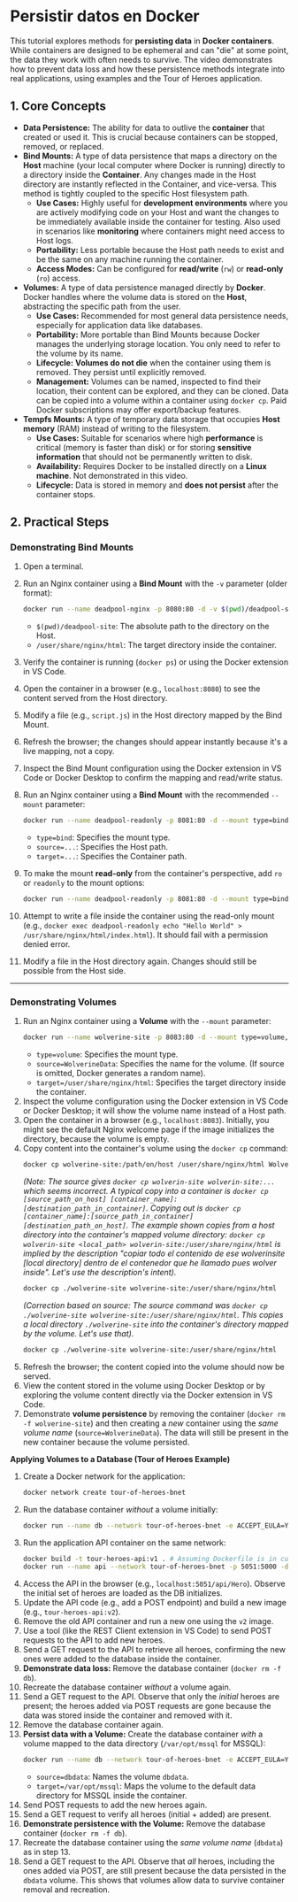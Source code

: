 # Persistir datos en Docker

This tutorial explores methods for **persisting data** in **Docker containers**. While containers are designed to be ephemeral and can "die" at some point, the data they work with often needs to survive. The video demonstrates how to prevent data loss and how these persistence methods integrate into real applications, using examples and the Tour of Heroes application.

## 1. Core Concepts

- **Data Persistence:** The ability for data to outlive the **container** that created or used it. This is crucial because containers can be stopped, removed, or replaced.
- **Bind Mounts:** A type of data persistence that maps a directory on the **Host** machine (your local computer where Docker is running) directly to a directory inside the **Container**. Any changes made in the Host directory are instantly reflected in the Container, and vice-versa. This method is tightly coupled to the specific Host filesystem path.
  - **Use Cases:** Highly useful for **development environments** where you are actively modifying code on your Host and want the changes to be immediately available inside the container for testing. Also used in scenarios like **monitoring** where containers might need access to Host logs.
  - **Portability:** Less portable because the Host path needs to exist and be the same on any machine running the container.
  - **Access Modes:** Can be configured for **read/write** (`rw`) or **read-only** (`ro`) access.
- **Volumes:** A type of data persistence managed directly by **Docker**. Docker handles where the volume data is stored on the **Host**, abstracting the specific path from the user.
  - **Use Cases:** Recommended for most general data persistence needs, especially for application data like databases.
  - **Portability:** More portable than Bind Mounts because Docker manages the underlying storage location. You only need to refer to the volume by its name.
  - **Lifecycle:** **Volumes do not die** when the container using them is removed. They persist until explicitly removed.
  - **Management:** Volumes can be named, inspected to find their location, their content can be explored, and they can be cloned. Data can be copied into a volume within a container using `docker cp`. Paid Docker subscriptions may offer export/backup features.
- **Tempfs Mounts:** A type of temporary data storage that occupies **Host memory** (RAM) instead of writing to the filesystem.
  - **Use Cases:** Suitable for scenarios where high **performance** is critical (memory is faster than disk) or for storing **sensitive information** that should not be permanently written to disk.
  - **Availability:** Requires Docker to be installed directly on a **Linux machine**. Not demonstrated in this video.
  - **Lifecycle:** Data is stored in memory and **does not persist** after the container stops.

## 2. Practical Steps

### Demonstrating Bind Mounts

1.  Open a terminal.
2.  Run an Nginx container using a **Bind Mount** with the `-v` parameter (older format):
    ```bash
    docker run --name deadpool-nginx -p 8080:80 -d -v $(pwd)/deadpool-site:/usr/share/nginx/html nginx
    ```
    - `$(pwd)/deadpool-site`: The absolute path to the directory on the Host.
    - `/user/share/nginx/html`: The target directory inside the container.
3.  Verify the container is running (`docker ps`) or using the Docker extension in VS Code.
4.  Open the container in a browser (e.g., `localhost:8080`) to see the content served from the Host directory.
5.  Modify a file (e.g., `script.js`) in the Host directory mapped by the Bind Mount.
6.  Refresh the browser; the changes should appear instantly because it's a live mapping, not a copy.
7.  Inspect the Bind Mount configuration using the Docker extension in VS Code or Docker Desktop to confirm the mapping and read/write status.

8.  Run an Nginx container using a **Bind Mount** with the recommended `--mount` parameter:
    ```bash
    docker run --name deadpool-readonly -p 8081:80 -d --mount type=bind,source=$(pwd)/deadpool-site,target=/usr/share/nginx/html nginx
    ```
    - `type=bind`: Specifies the mount type.
    - `source=...`: Specifies the Host path.
    - `target=...`: Specifies the Container path.
9.  To make the mount **read-only** from the container's perspective, add `ro` or `readonly` to the mount options:
    ```bash
    docker run --name deadpool-readonly -p 8081:80 -d --mount type=bind,source=$(pwd)/deadpool-site,target=/usr/share/nginx/html,ro nginx
    ```
10. Attempt to write a file inside the container using the read-only mount (e.g., `docker exec deadpool-readonly echo "Hello World" > /usr/share/nginx/html/index.html`). It should fail with a permission denied error.
11. Modify a file in the Host directory again. Changes should still be possible from the Host side.

---

### Demonstrating Volumes

1.  Run an Nginx container using a **Volume** with the `--mount` parameter:
    ```bash
    docker run --name wolverine-site -p 8083:80 -d --mount type=volume,source=WolverineData,target=/user/share/nginx/html enginex
    ```
    - `type=volume`: Specifies the mount type.
    - `source=WolverineData`: Specifies the name for the volume. (If source is omitted, Docker generates a random name).
    - `target=/user/share/nginx/html`: Specifies the target directory inside the container.
2.  Inspect the volume configuration using the Docker extension in VS Code or Docker Desktop; it will show the volume name instead of a Host path.
3.  Open the container in a browser (e.g., `localhost:8083`). Initially, you might see the default Nginx welcome page if the image initializes the directory, because the volume is empty.
4.  Copy content into the container's volume using the `docker cp` command:
    ```bash
    docker cp wolverine-site:/path/on/host /user/share/nginx/html WolverineData:
    ```
    *(Note: The source gives `docker cp wolverin-site wolverin-site:...` which seems incorrect. A typical copy *into* a container is `docker cp [source_path_on_host] [container_name]:[destination_path_in_container]`. Copying *out* is `docker cp [container_name]:[source_path_in_container] [destination_path_on_host]`. The example shown copies from a host directory into the container's mapped volume directory: `docker cp wolverin-site <local_path> wolverin-site:/user/share/nginx/html` is implied by the description "copiar todo el contenido de ese wolverinsite [local directory] dentro de el contenedor que he llamado pues wolver inside". Let's use the description's intent).*
    ```bash
    docker cp ./wolverine-site wolverine-site:/user/share/nginx/html
    ```
    _(Correction based on source: The source command was `docker cp ./wolverine-site wolverine-site:/user/share/nginx/html`. This copies a local directory `./wolverine-site` into the container's directory mapped by the volume. Let's use that)._
    ```bash
    docker cp ./wolverine-site wolverine-site:/user/share/nginx/html
    ```
5.  Refresh the browser; the content copied into the volume should now be served.
6.  View the content stored in the volume using Docker Desktop or by exploring the volume content directly via the Docker extension in VS Code.
7.  Demonstrate **volume persistence** by removing the container (`docker rm -f wolverine-site`) and then creating a _new_ container using the _same volume name_ (`source=WolverineData`). The data will still be present in the new container because the volume persisted.

**Applying Volumes to a Database (Tour of Heroes Example)**

1.  Create a Docker network for the application:
    ```bash
    docker network create tour-of-heroes-bnet
    ```
2.  Run the database container _without_ a volume initially:
    ```bash
    docker run --name db --network tour-of-heroes-bnet -e ACCEPT_EULA=Y -e SA_PASSWORD=<YourSecurePassword> -d mcr.microsoft.com/mssql/server:2019-latest
    ```
3.  Run the application API container on the same network:
    ```bash
    docker build -t tour-heroes-api:v1 . # Assuming Dockerfile is in current dir
    docker run --name api --network tour-of-heroes-bnet -p 5051:5000 -d tour-heroes-api:v1
    ```
4.  Access the API in the browser (e.g., `localhost:5051/api/Hero`). Observe the initial set of heroes are loaded as the DB initializes.
5.  Update the API code (e.g., add a POST endpoint) and build a new image (e.g., `tour-heroes-api:v2`).
6.  Remove the old API container and run a new one using the `v2` image.
7.  Use a tool (like the REST Client extension in VS Code) to send POST requests to the API to add new heroes.
8.  Send a GET request to the API to retrieve all heroes, confirming the new ones were added to the database inside the container.
9.  **Demonstrate data loss:** Remove the database container (`docker rm -f db`).
10. Recreate the database container _without_ a volume again.
11. Send a GET request to the API. Observe that only the _initial_ heroes are present; the heroes added via POST requests are gone because the data was stored inside the container and removed with it.
12. Remove the database container again.
13. **Persist data with a Volume:** Create the database container _with_ a volume mapped to the data directory (`/var/opt/mssql` for MSSQL):
    ```bash
    docker run --name db --network tour-of-heroes-bnet -e ACCEPT_EULA=Y -e SA_PASSWORD=<YourSecurePassword> -d --mount type=volume,source=dbdata,target=/var/opt/mssql mcr.microsoft.com/mssql/server:2019-latest
    ```
    - `source=dbdata`: Names the volume `dbdata`.
    - `target=/var/opt/mssql`: Maps the volume to the default data directory for MSSQL inside the container.
14. Send POST requests to add the new heroes again.
15. Send a GET request to verify all heroes (initial + added) are present.
16. **Demonstrate persistence with the Volume:** Remove the database container (`docker rm -f db`).
17. Recreate the database container using the _same volume name_ (`dbdata`) as in step 13.
18. Send a GET request to the API. Observe that _all_ heroes, including the ones added via POST, are still present because the data persisted in the `dbdata` volume. This shows that volumes allow data to survive container removal and recreation.
